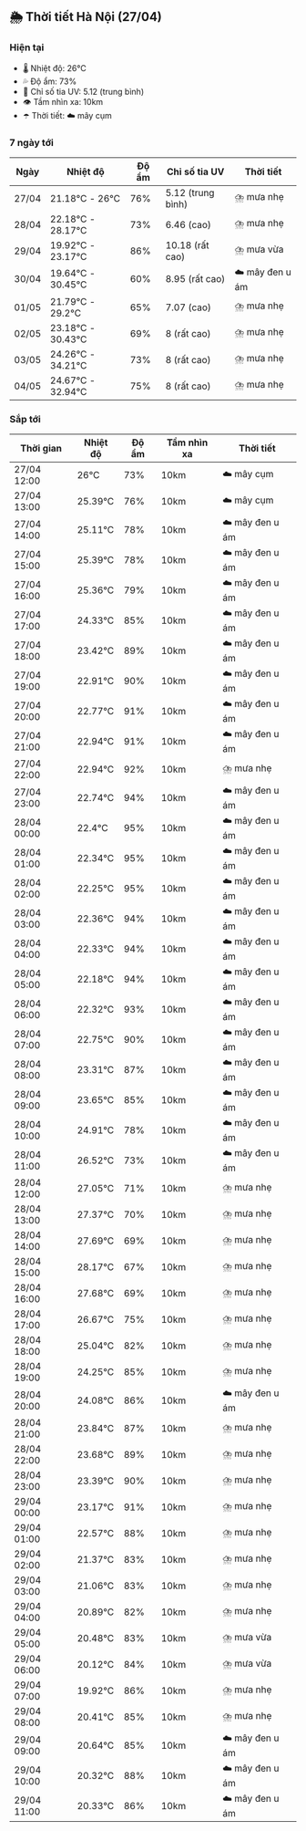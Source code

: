 ## 🌦️ Thời tiết Hà Nội (27/04)

### Hiện tại

- 🌡️ Nhiệt độ: 26℃
- 💦 Độ ẩm: 73%
- 🌟 Chỉ số tia UV: 5.12 (trung bình)
- 👁️ Tầm nhìn xa: 10km
- ☂️ Thời tiết: ☁️ mây cụm

### 7 ngày tới

| Ngày | Nhiệt độ | Độ ẩm | Chỉ số tia UV | Thời tiết |
| --- | --- | --- | --- | --- |
| 27/04 | 21.18℃ - 26℃ | 76% | 5.12 (trung bình) | ⛈️ mưa nhẹ |
| 28/04 | 22.18℃ - 28.17℃ | 73% | 6.46 (cao) | ⛈️ mưa nhẹ |
| 29/04 | 19.92℃ - 23.17℃ | 86% | 10.18 (rất cao) | ⛈️ mưa vừa |
| 30/04 | 19.64℃ - 30.45℃ | 60% | 8.95 (rất cao) | ☁️ mây đen u ám |
| 01/05 | 21.79℃ - 29.2℃ | 65% | 7.07 (cao) | ⛈️ mưa nhẹ |
| 02/05 | 23.18℃ - 30.43℃ | 69% | 8 (rất cao) | ⛈️ mưa nhẹ |
| 03/05 | 24.26℃ - 34.21℃ | 73% | 8 (rất cao) | ⛈️ mưa nhẹ |
| 04/05 | 24.67℃ - 32.94℃ | 75% | 8 (rất cao) | ⛈️ mưa nhẹ |

### Sắp tới

| Thời gian | Nhiệt độ | Độ ẩm | Tầm nhìn xa | Thời tiết |
| --- | --- | --- | --- | --- |
| 27/04 12:00 | 26℃ | 73% | 10km | ☁️ mây cụm |
| 27/04 13:00 | 25.39℃ | 76% | 10km | ☁️ mây cụm |
| 27/04 14:00 | 25.11℃ | 78% | 10km | ☁️ mây đen u ám |
| 27/04 15:00 | 25.39℃ | 78% | 10km | ☁️ mây đen u ám |
| 27/04 16:00 | 25.36℃ | 79% | 10km | ☁️ mây đen u ám |
| 27/04 17:00 | 24.33℃ | 85% | 10km | ☁️ mây đen u ám |
| 27/04 18:00 | 23.42℃ | 89% | 10km | ☁️ mây đen u ám |
| 27/04 19:00 | 22.91℃ | 90% | 10km | ☁️ mây đen u ám |
| 27/04 20:00 | 22.77℃ | 91% | 10km | ☁️ mây đen u ám |
| 27/04 21:00 | 22.94℃ | 91% | 10km | ☁️ mây đen u ám |
| 27/04 22:00 | 22.94℃ | 92% | 10km | ⛈️ mưa nhẹ |
| 27/04 23:00 | 22.74℃ | 94% | 10km | ☁️ mây đen u ám |
| 28/04 00:00 | 22.4℃ | 95% | 10km | ☁️ mây đen u ám |
| 28/04 01:00 | 22.34℃ | 95% | 10km | ☁️ mây đen u ám |
| 28/04 02:00 | 22.25℃ | 95% | 10km | ☁️ mây đen u ám |
| 28/04 03:00 | 22.36℃ | 94% | 10km | ☁️ mây đen u ám |
| 28/04 04:00 | 22.33℃ | 94% | 10km | ☁️ mây đen u ám |
| 28/04 05:00 | 22.18℃ | 94% | 10km | ☁️ mây đen u ám |
| 28/04 06:00 | 22.32℃ | 93% | 10km | ☁️ mây đen u ám |
| 28/04 07:00 | 22.75℃ | 90% | 10km | ☁️ mây đen u ám |
| 28/04 08:00 | 23.31℃ | 87% | 10km | ☁️ mây đen u ám |
| 28/04 09:00 | 23.65℃ | 85% | 10km | ☁️ mây đen u ám |
| 28/04 10:00 | 24.91℃ | 78% | 10km | ☁️ mây đen u ám |
| 28/04 11:00 | 26.52℃ | 73% | 10km | ☁️ mây đen u ám |
| 28/04 12:00 | 27.05℃ | 71% | 10km | ⛈️ mưa nhẹ |
| 28/04 13:00 | 27.37℃ | 70% | 10km | ⛈️ mưa nhẹ |
| 28/04 14:00 | 27.69℃ | 69% | 10km | ⛈️ mưa nhẹ |
| 28/04 15:00 | 28.17℃ | 67% | 10km | ⛈️ mưa nhẹ |
| 28/04 16:00 | 27.68℃ | 69% | 10km | ⛈️ mưa nhẹ |
| 28/04 17:00 | 26.67℃ | 75% | 10km | ⛈️ mưa nhẹ |
| 28/04 18:00 | 25.04℃ | 82% | 10km | ⛈️ mưa nhẹ |
| 28/04 19:00 | 24.25℃ | 85% | 10km | ⛈️ mưa nhẹ |
| 28/04 20:00 | 24.08℃ | 86% | 10km | ☁️ mây đen u ám |
| 28/04 21:00 | 23.84℃ | 87% | 10km | ⛈️ mưa nhẹ |
| 28/04 22:00 | 23.68℃ | 89% | 10km | ⛈️ mưa nhẹ |
| 28/04 23:00 | 23.39℃ | 90% | 10km | ⛈️ mưa nhẹ |
| 29/04 00:00 | 23.17℃ | 91% | 10km | ⛈️ mưa nhẹ |
| 29/04 01:00 | 22.57℃ | 88% | 10km | ⛈️ mưa nhẹ |
| 29/04 02:00 | 21.37℃ | 83% | 10km | ⛈️ mưa nhẹ |
| 29/04 03:00 | 21.06℃ | 83% | 10km | ⛈️ mưa nhẹ |
| 29/04 04:00 | 20.89℃ | 82% | 10km | ⛈️ mưa nhẹ |
| 29/04 05:00 | 20.48℃ | 83% | 10km | ⛈️ mưa vừa |
| 29/04 06:00 | 20.12℃ | 84% | 10km | ⛈️ mưa vừa |
| 29/04 07:00 | 19.92℃ | 86% | 10km | ⛈️ mưa nhẹ |
| 29/04 08:00 | 20.41℃ | 85% | 10km | ⛈️ mưa nhẹ |
| 29/04 09:00 | 20.64℃ | 85% | 10km | ☁️ mây đen u ám |
| 29/04 10:00 | 20.32℃ | 88% | 10km | ☁️ mây đen u ám |
| 29/04 11:00 | 20.33℃ | 86% | 10km | ☁️ mây đen u ám |
